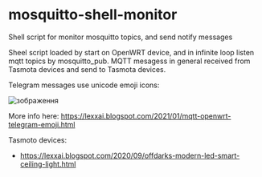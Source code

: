 # mosquitto-shell-monitor
Shell script for monitor mosquitto topics, and send notify messages

Sheel script loaded by start on OpenWRT device, and in infinite loop listen mqtt topics by mosquitto_pub. 
MQTT mesagess in general received from Tasmota devices and send to Tasmota devices.

Telegram messages use unicode emoji icons:

![зображення](https://user-images.githubusercontent.com/3278842/127754810-28c87610-4d7a-446d-aad5-f4920a3a6329.png)



More info here:
https://lexxai.blogspot.com/2021/01/mqtt-openwrt-telegram-emoji.html


Tasmoto devices:
- https://lexxai.blogspot.com/2020/09/offdarks-modern-led-smart-ceiling-light.html
